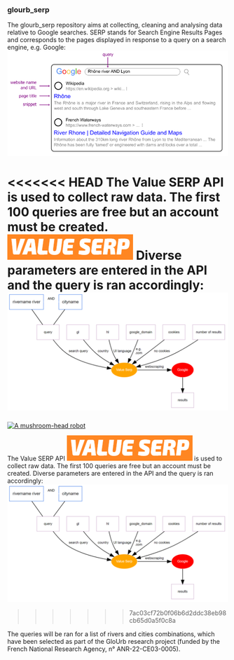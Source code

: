 ### glourb_serp

The glourb_serp repository aims at collecting, cleaning and analysing data relative to Google searches. SERP stands for Search Engine Results Pages and corresponds to the pages displayed in response to a query on a search engine, e.g. Google: ![A diagram showing the structure of a Search Engine Results Page](https://github.com/lbajemon/glourb_serp/blob/main/figures/SERP_structure.png)

<<<<<<< HEAD
The Value SERP API is used to collect raw data. The first 100 queries are free but an account must be created. [![Value SERP logo](https://github.com/lbajemon/glourb_serp/blob/main/figures/value_serp_logo.png)](https://get.valueserp.com/try-it-free/)
Diverse parameters are entered in the API and the query is ran accordingly: ![A diagram showing the entered parameters](https://github.com/lbajemon/glourb_serp/blob/main/figures/query_parameters_diagram.png)
=======
[![A mushroom-head robot](/assets/images/codey.jpg 'Codey the Codecademy mascot')](https://codecademy.com)

The Value SERP API [![Value SERP logo](https://github.com/lbajemon/glourb_serp/blob/main/figures/value_serp_logo.png)](https://get.valueserp.com/try-it-free/) is used to collect raw data. The first 100 queries are free but an account must be created. Diverse parameters are entered in the API and the query is ran accordingly: ![A diagram showing the entered parameters](https://github.com/lbajemon/glourb_serp/blob/main/figures/query_parameters_diagram.png)
>>>>>>> 7ac03cf72b0f06b6d2ddc38eb98cb65d0a5f0c8a

The queries will be ran for a list of rivers and cities combinations, which have been selected as part of the GloUrb research project (funded by the French National Research Agency, n° ANR-22-CE03-0005).

